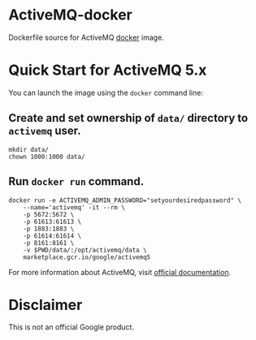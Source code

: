 ActiveMQ-docker
============
Dockerfile source for ActiveMQ [docker](https://docker.io) image.

# Quick Start for ActiveMQ 5.x

You can launch the image using the `docker` command line:

## Create and set ownership of `data/` directory to `activemq` user.
```shell
mkdir data/
chown 1000:1000 data/
```

## Run `docker run` command.
```shell
docker run -e ACTIVEMQ_ADMIN_PASSWORD="setyourdesiredpassword" \
    --name='activemq' -it --rm \
    -p 5672:5672 \
    -p 61613:61613 \
    -p 1883:1883 \
    -p 61614:61614 \
    -p 8161:8161 \
    -v $PWD/data/:/opt/activemq/data \
    marketplace.gcr.io/google/activemq5
```

For more information about ActiveMQ, visit [official documentation](https://activemq.apache.org/).

# Disclaimer
This is not an official Google product.

